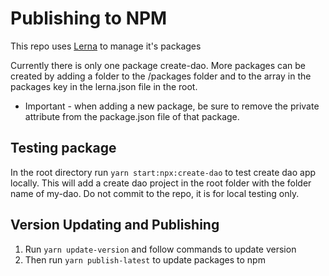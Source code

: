 # Publishing to NPM

This repo uses [Lerna](https://lerna.js.org/) to manage it's packages

Currently there is only one package create-dao. More packages can be created by adding a folder to the /packages folder and to the array in the packages key in the lerna.json file in the root.

- Important - when adding a new package, be sure to remove the private attribute from the package.json file of that package.

## Testing package

In the root directory run `yarn start:npx:create-dao` to test create dao app locally. This will add a create dao project in the root folder with the folder name of my-dao. Do not commit to the repo, it is for local testing only.

## Version Updating and Publishing

1.  Run `yarn update-version` and follow commands to update version
2.  Then run `yarn publish-latest` to update packages to npm
